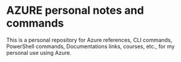 # AZURE personal notes and commands

This is a personal repository for Azure references, CLI commands, PowerShell commands, Documentations links, courses, etc., for my personal use using Azure.
